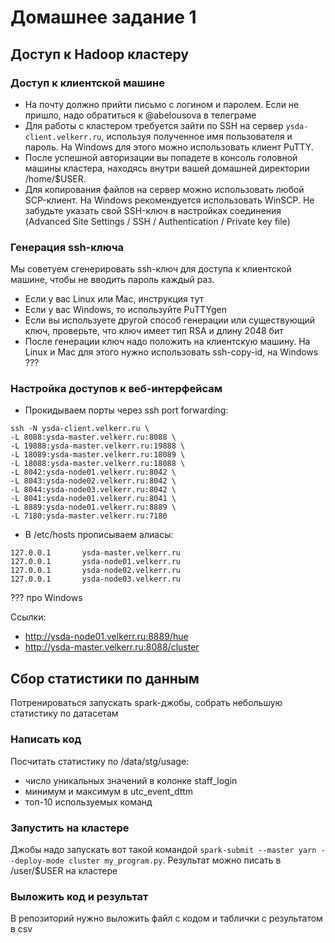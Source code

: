 # Домашнее задание 1
## Доступ к Hadoop кластеру
### Доступ к клиентской машине

- На почту должно прийти письмо с логином и паролем. Если не пришло, надо обратиться к @abelousova в телеграме
- Для работы с кластером требуется зайти по SSH на сервер `ysda-client.velkerr.ru`, используя полученное имя пользователя и пароль. На Windows для этого можно использовать клиент PuTTY. 
- После успешной авторизации вы попадете в консоль головной машины кластера, находясь внутри вашей домашней директории /home/$USER. 
- Для копирования файлов на сервер можно использовать любой SCP-клиент. На Windows рекомендуется использовать WinSCP. Не забудьте указать свой SSH-ключ в настройках соединения (Advanced Site Settings / SSH / Authentication / Private key file)
### Генерация ssh-ключа
Мы советуем сгенерировать ssh-ключ для доступа к клиентской машине, чтобы не вводить пароль каждый раз.
- Если у вас Linux или Mac, инструкция тут 
- Если у вас Windows, то используйте PuTTYgen
- Если вы используете другой способ генерации или существующий ключ, проверьте, что ключ имеет тип RSA и длину 2048 бит
- После генерации ключ надо положить на клиентскую машину. На Linux и Mac для этого нужно использовать ssh-copy-id, на Windows ???
### Настройка доступов к веб-интерфейсам
- Прокидываем порты через ssh port forwarding:
```
ssh -N ysda-client.velkerr.ru \
-L 8088:ysda-master.velkerr.ru:8088 \
-L 19888:ysda-master.velkerr.ru:19888 \
-L 18089:ysda-master.velkerr.ru:18089 \
-L 18088:ysda-master.velkerr.ru:18088 \
-L 8042:ysda-node01.velkerr.ru:8042 \
-L 8043:ysda-node02.velkerr.ru:8042 \
-L 8044:ysda-node03.velkerr.ru:8042 \
-L 8041:ysda-node01.velkerr.ru:8041 \
-L 8889:ysda-node01.velkerr.ru:8889 \
-L 7180:ysda-master.velkerr.ru:7180
```
- В /etc/hosts прописываем алиасы:
```
127.0.0.1       ysda-master.velkerr.ru
127.0.0.1       ysda-node01.velkerr.ru
127.0.0.1       ysda-node02.velkerr.ru
127.0.0.1       ysda-node03.velkerr.ru
```
??? про Windows

Ссылки:
- http://ysda-node01.velkerr.ru:8889/hue
- http://ysda-master.velkerr.ru:8088/cluster

## Сбор статистики по данным
Потренироваться запускать spark-джобы, собрать небольшую статистику по датасетам
### Написать код
Посчитать статистику по /data/stg/usage:
- число уникальных значений в колонке staff_login
- минимум и максимум в utc_event_dttm
- топ-10 используемых команд
### Запустить на кластере
Джобы надо запускать вот такой командой `spark-submit --master yarn --deploy-mode cluster my_program.py`. Результат можно писать в /user/$USER на кластере
### Выложить код и результат
В репозиторий нужно выложить файл с кодом и таблички с результатом в csv
